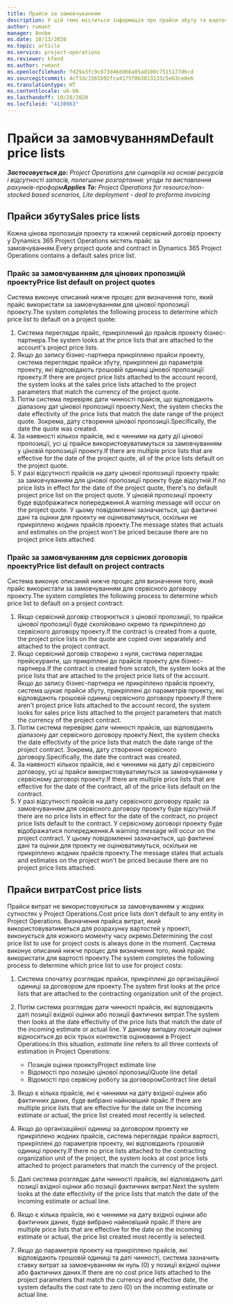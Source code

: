 ```yaml
---
title: Прайси за замовчуванням
description: У цій темі міститься інформація про прайси збуту та вартості у Project Operations.
author: rumant
manager: Annbe
ms.date: 10/13/2020
ms.topic: article
ms.service: project-operations
ms.reviewer: kfend
ms.author: rumant
ms.openlocfilehash: fd29a3fc9c873d46dd66a05ad100c7515177d6cd
ms.sourcegitcommit: 4cf1dc1561b92fca4175f0b3813133c5e63ce8e6
ms.translationtype: HT
ms.contentlocale: uk-UA
ms.lasthandoff: 10/28/2020
ms.locfileid: "4130963"
---
```

# <a name="default-price-lists"></a><span data-ttu-id="73c34-103">Прайси за замовчуванням</span><span class="sxs-lookup"><span data-stu-id="73c34-103">Default price lists</span></span>

<span data-ttu-id="73c34-104">_**Застосовується до:** Project Operations для сценаріїв на основі ресурсів і відсутності запасів, полегшене розгортання: угоди та виставлення рахунків-проформ_</span><span class="sxs-lookup"><span data-stu-id="73c34-104">_**Applies To:** Project Operations for resource/non-stocked based scenarios, Lite deployment - deal to proforma invoicing_</span></span>

## <a name="sales-price-lists"></a><span data-ttu-id="73c34-105">Прайси збуту</span><span class="sxs-lookup"><span data-stu-id="73c34-105">Sales price lists</span></span>

<span data-ttu-id="73c34-106">Кожна цінова пропозиція проекту та кожний сервісний договір проекту у Dynamics 365 Project Operations містять прайс за замовчуванням.</span><span class="sxs-lookup"><span data-stu-id="73c34-106">Every project quote and contract in Dynamics 365 Project Operations contains a default sales price list.</span></span> 

### <a name="price-list-default-on-project-quotes"></a><span data-ttu-id="73c34-107">Прайс за замовчуванням для цінових пропозицій проекту</span><span class="sxs-lookup"><span data-stu-id="73c34-107">Price list default on project quotes</span></span>
<span data-ttu-id="73c34-108">Система виконує описаний нижче процес для визначення того, який прайс використати за замовчуванням для цінової пропозиції проекту.</span><span class="sxs-lookup"><span data-stu-id="73c34-108">The system completes the following process to determine which price list to default on a project quote:</span></span>

1. <span data-ttu-id="73c34-109">Система переглядає прайс, прикріплений до прайсів проекту бізнес-партнера.</span><span class="sxs-lookup"><span data-stu-id="73c34-109">The system looks at the price lists that are attached to the account's project price lists.</span></span> 
2. <span data-ttu-id="73c34-110">Якщо до запису бізнес-партнера прикріплено прайси проекту, система переглядає прайси збуту, прикріплені до параметрів проекту, які відповідають грошовій одиниці цінової пропозиції проекту.</span><span class="sxs-lookup"><span data-stu-id="73c34-110">If there are project price lists attached to the account record, the system looks at the sales price lists attached to the project parameters that match the currency of the project quote.</span></span>
3. <span data-ttu-id="73c34-111">Потім система перевіряє дати чинності прайсів, що відповідають діапазону дат цінової пропозиції проекту.</span><span class="sxs-lookup"><span data-stu-id="73c34-111">Next, the system checks the date effectivity of the price lists that match the date range of the project quote.</span></span> <span data-ttu-id="73c34-112">Зокрема, дату створення цінової пропозиції.</span><span class="sxs-lookup"><span data-stu-id="73c34-112">Specifically, the date the quote was created.</span></span>
4. <span data-ttu-id="73c34-113">За наявності кількох прайсів, які є чинними на дату дії цінової пропозиції, усі ці прайси використовуватимуться за замовчуванням у ціновій пропозиції проекту.</span><span class="sxs-lookup"><span data-stu-id="73c34-113">If there are multiple price lists that are effective for the date of the project quote, all of the price lists default on the project quote.</span></span>
5. <span data-ttu-id="73c34-114">У разі відсутності прайсів на дату цінової пропозиції проекту прайс за замовчуванням для цінової пропозиції проекту буде відсутній.</span><span class="sxs-lookup"><span data-stu-id="73c34-114">If no price lists in effect for the date of the project quote, there's no default project price list on the project quote.</span></span> <span data-ttu-id="73c34-115">У ціновій пропозиції проекту буде відображатися попередження.</span><span class="sxs-lookup"><span data-stu-id="73c34-115">A warning message will occur on the project quote.</span></span> <span data-ttu-id="73c34-116">У цьому повідомленні зазначається, що фактичні дані та оцінки для проекту не оцінюватимуться, оскільки не прикріплено жодних прайсів проекту.</span><span class="sxs-lookup"><span data-stu-id="73c34-116">The message states that actuals and estimates on the project won't be priced because there are no project price lists attached.</span></span>

### <a name="price-list-default-on-project-contracts"></a><span data-ttu-id="73c34-117">Прайс за замовчуванням для сервісних договорів проекту</span><span class="sxs-lookup"><span data-stu-id="73c34-117">Price list default on project contracts</span></span> 
<span data-ttu-id="73c34-118">Система виконує описаний нижче процес для визначення того, який прайс використати за замовчуванням для сервісного договору проекту.</span><span class="sxs-lookup"><span data-stu-id="73c34-118">The system completes the following process to determine which price list to default on a project contract:</span></span>

1. <span data-ttu-id="73c34-119">Якщо сервісний договір створюється з цінової пропозиції, то прайси цінової пропозиції буде скопійовано окремо та прикріплено до сервісного договору проекту.</span><span class="sxs-lookup"><span data-stu-id="73c34-119">If the contract is created from a quote, the project price lists on the quote are copied over separately and attached to the project contract.</span></span>
2. <span data-ttu-id="73c34-120">Якщо сервісний договір створено з нуля, система переглядає прейскуранти, що прикріплені до прайсів проекту для бізнес-партнера.</span><span class="sxs-lookup"><span data-stu-id="73c34-120">If the contract is created from scratch, the system looks at the price lists that are attached to the project price lists of the account.</span></span> <span data-ttu-id="73c34-121">Якщо до запису бізнес-партнера не прикріплено прайсів проекту, система шукає прайси збуту, прикріплені до параметрів проекту, які відповідають грошовій одиниці сервісного договору проекту.</span><span class="sxs-lookup"><span data-stu-id="73c34-121">If there aren't project price lists attached to the account record, the system looks for sales price lists attached to the project parameters that match the currency of the project contract.</span></span>
4. <span data-ttu-id="73c34-122">Потім система перевіряє дати чинності прайсів, що відповідають діапазону дат сервісного договору проекту.</span><span class="sxs-lookup"><span data-stu-id="73c34-122">Next, the system checks the date effectivity of the price lists that match the date range of the project contract.</span></span> <span data-ttu-id="73c34-123">Зокрема, дату створення сервісного договору.</span><span class="sxs-lookup"><span data-stu-id="73c34-123">Specifically, the date the contract was created.</span></span>
5. <span data-ttu-id="73c34-124">За наявності кількох прайсів, які є чинними на дату дії сервісного договору, усі ці прайси використовуватимуться за замовчуванням у сервісному договорі проекту.</span><span class="sxs-lookup"><span data-stu-id="73c34-124">If there are multiple price lists that are effective for the date of the contract, all of the price lists default on the contract.</span></span>
6. <span data-ttu-id="73c34-125">У разі відсутності прайсів на дату сервісного договору прайс за замовчуванням для сервісного договору проекту буде відсутній.</span><span class="sxs-lookup"><span data-stu-id="73c34-125">If there are no price lists in effect for the date of the contract, no project price lists default to the contract.</span></span> <span data-ttu-id="73c34-126">У сервісному договорі проекту буде відображатися попередження.</span><span class="sxs-lookup"><span data-stu-id="73c34-126">A warning message will occur on the project contract.</span></span> <span data-ttu-id="73c34-127">У цьому повідомленні зазначається, що фактичні дані та оцінки для проекту не оцінюватимуться, оскільки не прикріплено жодних прайсів проекту.</span><span class="sxs-lookup"><span data-stu-id="73c34-127">The message states that actuals and estimates on the project won't be priced because there are no project price lists attached.</span></span>

## <a name="cost-price-lists"></a><span data-ttu-id="73c34-128">Прайси витрат</span><span class="sxs-lookup"><span data-stu-id="73c34-128">Cost price lists</span></span>

<span data-ttu-id="73c34-129">Прайси витрат не використовуються за замовчуванням у жодних сутностях у Project Operations.</span><span class="sxs-lookup"><span data-stu-id="73c34-129">Cost price lists don't default to any entity in Project Operations.</span></span> <span data-ttu-id="73c34-130">Визначення прайса витрат, який використовуватиметься для розрахунку вартостей у проекті, виконується для кожного моменту часу окремо.</span><span class="sxs-lookup"><span data-stu-id="73c34-130">Determining the cost price list to use for project costs is always done in the moment.</span></span> <span data-ttu-id="73c34-131">Система виконує описаний нижче процес для визначення того, який прайс використати для вартості проекту.</span><span class="sxs-lookup"><span data-stu-id="73c34-131">The system completes the following process to determine which price list to use for project costs:</span></span>

1. <span data-ttu-id="73c34-132">Система спочатку розглядає прайси, прикріплені до організаційної одиниці за договором для проекту.</span><span class="sxs-lookup"><span data-stu-id="73c34-132">The system first looks at the price lists that are attached to the contracting organization unit of the project.</span></span>
2. <span data-ttu-id="73c34-133">Потім система розглядає дати чинності прайсів, які відповідають даті позиції вхідної оцінки або позиції фактичних витрат.</span><span class="sxs-lookup"><span data-stu-id="73c34-133">The system then looks at the date effectivity of the price lists that match the date of the incoming estimate or actual line.</span></span> <span data-ttu-id="73c34-134">У даному випадку *позиція оцінки* відноситься до всіх трьох контекстів оцінювання в Project Operations:</span><span class="sxs-lookup"><span data-stu-id="73c34-134">In this situation, *estimate line* refers to all three contexts of estimation in Project Operations:</span></span>

    - <span data-ttu-id="73c34-135">Позиція оцінки проекту</span><span class="sxs-lookup"><span data-stu-id="73c34-135">Project estimate line</span></span>
    - <span data-ttu-id="73c34-136">Відомості про позицію цінової пропозиції</span><span class="sxs-lookup"><span data-stu-id="73c34-136">Quote line detail</span></span>
    - <span data-ttu-id="73c34-137">Відомості про сервісну роботу за договором</span><span class="sxs-lookup"><span data-stu-id="73c34-137">Contract line detail</span></span>
  
3. <span data-ttu-id="73c34-138">Якщо є кілька прайсів, які є чинними на дату вхідної оцінки або фактичних даних, буде вибрано найновіший прайс.</span><span class="sxs-lookup"><span data-stu-id="73c34-138">If there are multiple price lists that are effective for the date on the incoming estimate or actual, the price list created most recently is selected.</span></span>
4. <span data-ttu-id="73c34-139">Якщо до організаційної одиниці за договором проекту не прикріплено жодних прайсів, система переглядає прайси вартості, прикріплені до параметрів проекту, які відповідають грошовій одиниці проекту.</span><span class="sxs-lookup"><span data-stu-id="73c34-139">If there no price lists attached to the contracting organization unit of the project, the system looks at cost price lists attached to project parameters that match the currency of the project.</span></span>
5. <span data-ttu-id="73c34-140">Далі система розглядає дати чинності прайсів, які відповідають даті позиції вхідної оцінки або позиції фактичних витрат.</span><span class="sxs-lookup"><span data-stu-id="73c34-140">Next the system looks at the date effectivity of the price lists that match the date of the incoming estimate or actual line.</span></span> 
6. <span data-ttu-id="73c34-141">Якщо є кілька прайсів, які є чинними на дату вхідної оцінки або фактичних даних, буде вибрано найновіший прайс.</span><span class="sxs-lookup"><span data-stu-id="73c34-141">If there are multiple price lists that are effective for the date on the incoming estimate or actual, the price list created most recently is selected.</span></span>
7. <span data-ttu-id="73c34-142">Якщо до параметрів проекту на прикріплено прайсів, які відповідають грошовій одиниці та даті чинності, система зазначить ставку витрат за замовчуванням як нуль (0) у позиції вхідної оцінки або фактичних даних.</span><span class="sxs-lookup"><span data-stu-id="73c34-142">If there are no cost price lists attached to the project parameters that match the currency and effective date, the system defaults the cost rate to zero (0) on the incoming estimate or actual line.</span></span>

